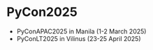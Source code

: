# PyCon2025

- PyConAPAC2025 in Manila (1-2 March 2025)
- PyConLT2025 in Vilinus (23-25 April 2025)

